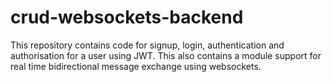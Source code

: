 # crud-websockets-backend
This repository contains code for signup, login, authentication and authorisation for a user using JWT. This also contains a module support for real time bidirectional message exchange using websockets.
